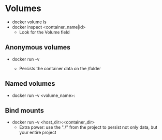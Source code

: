 # Volumes
- docker volume ls
- docker inspect <container_name|id>
  - Look for the Volume field

## Anonymous volumes
- docker run -v <folder>
  - Persists the container data on the /folder

## Named volumes
- docker run -v <volume_name>:<directory>

## Bind mounts
- docker run -v <host_dir>:<container_dir>
  - Extra power: use the "./" from the project to persist not only data, but your entire project
